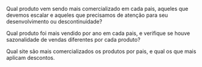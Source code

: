  Qual produto vem sendo mais comercializado em cada pais, aqueles que devemos escalar e aqueles que precisamos de atenção para seu desenvolvimento ou descontinuidade? <p>
 Qual produto foi mais vendido por ano em cada pais, e verifique se houve sazonalidade de vendas diferentes por cada produto? <p>
 Qual site são mais comercializados os produtos por pais, e qual os que mais aplicam descontos. <p>
